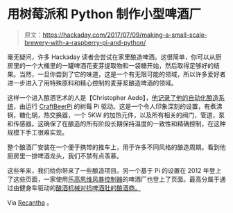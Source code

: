 # 用树莓派和 Python 制作小型啤酒厂

> 原文：<https://hackaday.com/2017/07/09/making-a-small-scale-brewery-with-a-raspberry-pi-and-python/>

毫无疑问，许多 Hackaday 读者会尝试在家里酿造啤酒。这很简单，你可以从厨房里的一个大桶里的一罐啤酒花麦芽提取物和一袋糖开始，然后取得足够好的结果。当然，一旦你尝到了它的味道，这是一个有无限可能的领域，所以许多爱好者进一步进入了用特殊原料和精心控制的麦芽浆酿造啤酒的领域。

这样一个进入酿酒艺术的人是【Christopher Aedo】，[他记录了他的自动化酿造系统](https://opensource.com/article/17/7/brewing-beer-python-and-raspberry-pi)，由运行 [CraftBeerPi](http://web.craftbeerpi.com/) 的树莓 Pi 驱动。这是一个令人印象深刻的设置，有煮沸锅，糖化锅，热交换器，一个 5KW 的加热元件，以及所有相关的阀门，管道，泵和传感器。这确保了在酿造的所有阶段长期保持温度的一致性和精确控制，在这种规模下手工很难实现。

整个酿酒厂安装在一个便于携带的推车上，用于许多不同风格的酿造周期。看到他厨房里一排啤酒龙头，我们不禁有点羡慕。

这些年来，我们给你带来了一些酿造项目。另一个基于 Pi 的设置在 2012 年登上了这些页面，一家使用[乐高思维风暴控制器](http://hackaday.com/2012/05/30/brewing-beer-with-lego/)的啤酒厂也登上了页面。最高分属于通过由健身车驱动的[酿酒机械对抗啤酒肚的酿酒商。](http://hackaday.com/2011/06/27/lose-the-beer-belly-by-brewing-beer/)

Via [Recantha](http://www.recantha.co.uk/blog/) 。